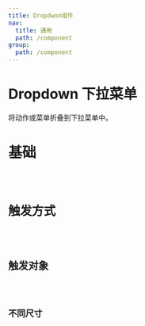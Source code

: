 ```yaml
---
title: Dropdwon组件
nav:
  title: 通用
  path: /component
group:
  path: /component
---
```


# Dropdown 下拉菜单

将动作或菜单折叠到下拉菜单中。

# 基础

<code src="./demo/index1.tsx" />

# 触发方式

<code src="./demo/index2.tsx" />

# 触发对象

<code src="./demo/index3.tsx" />

# 不同尺寸

<code src="./demo/index4.tsx" />

<API>
